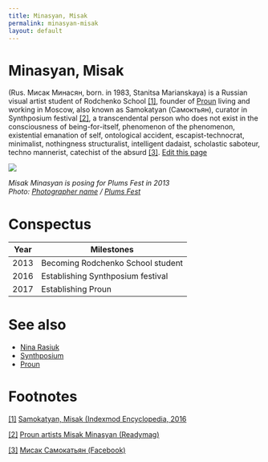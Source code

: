 ```yaml
---
title: Minasyan, Misak
permalink: minasyan-misak
layout: default
---
```


# Minasyan, Misak

(Rus. Мисак Минасян, born. in 1983, Stanitsa Marianskaya) is a Russian visual artist student of Rodchenko School <span id="a1">[\[1\]](#f1)</span>, founder of [Proun](proun-movement) living and working in Moscow, also known as Samokatyan (Самоктьян), curator in Synthposium festival <span id="a2">[\[2\]](#f2)</span>, a transcendental person who does not exist in the consciousness of being-for-itself, phenomenon of the phenomenon, existential emanation of self, ontological accident, escapist-technocrat, minimalist, nothingness structuralist, intelligent dadaist, scholastic saboteur, techno mannerist, catechist of the absurd <span id="a3">[\[3\]](#f3)</span>. [Edit this page](http://prose.io/#indexmod/indexmod/edit/master/minasyan-misak.md)

![](http://plumsfest.ru/img/artists/2013/misak.jpg)

*Misak Minasyan is posing for Plums Fest in 2013 <br>
Photo: [Photographer name](http://example.net/) / [Plums Fest](http://plumsfest.ru/samokatyan/)*

# Conspectus

|Year|Milestones|
|----|---------|
|2013|Becoming Rodchenko School student|
|2016|Establishing Synthposium festival|
|2017|Establishing Proun|

# See also

- [Nina Rasiuk](rasiuk-nina)
- [Synthposium](synthposium-festival)
- [Proun](proun-movement)

# Footnotes

[[1]](#a1) <span id="f1"></span> [Samokatyan, Misak (Indexmod Encyclopedia, 2016](https://sites.google.com/site/indexmodencyclopedia/samokatyan-misak)

[[2]](#a2) <span id="f2"></span> [Proun artists Misak Minasyan (Readymag)](https://readymag.com/proun/misak/)

[[3]](#a3) <span id="f3"></span> [Мисак Самокатьян (Facebook)](https://www.facebook.com/misak.samokatyan)
